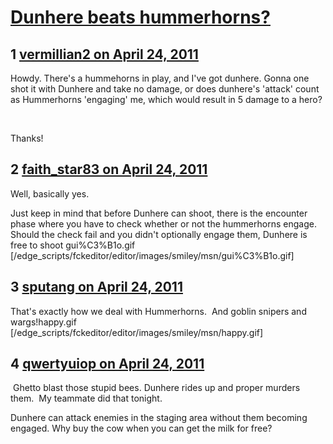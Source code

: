 # [Dunhere beats hummerhorns?](https://community.fantasyflightgames.com/topic/45684-dunhere-beats-hummerhorns/)

## 1 [vermillian2 on April 24, 2011](https://community.fantasyflightgames.com/topic/45684-dunhere-beats-hummerhorns/?do=findComment&comment=458234)

Howdy. There's a hummehorns in play, and I've got dunhere. Gonna one shot it with Dunhere and take no damage, or does dunhere's 'attack' count as Hummerhorns 'engaging' me, which would result in 5 damage to a hero?

 

Thanks! 

## 2 [faith_star83 on April 24, 2011](https://community.fantasyflightgames.com/topic/45684-dunhere-beats-hummerhorns/?do=findComment&comment=458244)

Well, basically yes.

Just keep in mind that before Dunhere can shoot, there is the encounter phase where you have to check whether or not the hummerhorns engage. Should the check fail and you didn't optionally engage them, Dunhere is free to shoot gui%C3%B1o.gif [/edge_scripts/fckeditor/editor/images/smiley/msn/gui%C3%B1o.gif]

## 3 [sputang on April 24, 2011](https://community.fantasyflightgames.com/topic/45684-dunhere-beats-hummerhorns/?do=findComment&comment=458255)

That's exactly how we deal with Hummerhorns.  And goblin snipers and wargs!happy.gif [/edge_scripts/fckeditor/editor/images/smiley/msn/happy.gif]

## 4 [qwertyuiop on April 24, 2011](https://community.fantasyflightgames.com/topic/45684-dunhere-beats-hummerhorns/?do=findComment&comment=458258)

 Ghetto blast those stupid bees. Dunhere rides up and proper murders them.  My teammate did that tonight. 

Dunhere can attack enemies in the staging area without them becoming engaged. Why buy the cow when you can get the milk for free?

 

